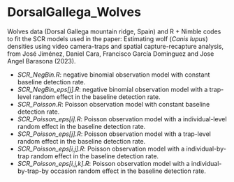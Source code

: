 # DorsalGallega_Wolves

Wolves data (Dorsal Gallega mountain ridge, Spain) and R + Nimble codes to fit the SCR models used in the paper: Estimating wolf (_Canis lupus_) densities using video camera-traps and spatial capture-recapture analysis, from José Jiménez, Daniel Cara, Francisco García Dominguez and Jose Angel Barasona (2023). 

- _SCR_NegBin.R_: negative binomial observation model with constant baseline detection rate.
- _SCR_NegBin_eps[j].R_: negative binomial observation model with a trap-level random effect in the baseline detection rate.
- _SCR_Poisson.R_: Poisson observation model with constant baseline detection rate.
- _SCR_Poisson_eps[i].R_: Poisson observation model with a individual-level random effect in the baseline detection rate.
- _SCR_Poisson_eps[j].R_: Poisson observation model with a trap-level random effect in the baseline detection rate.
- _SCR_Poisson_eps[i,j].R_: Poisson observation model with a individual-by-trap random effect in the baseline detection rate.
- _SCR_Poisson_eps[i,j,k].R_: Poisson observation model with a individual-by-trap-by occasion random effect in the baseline detection rate.

